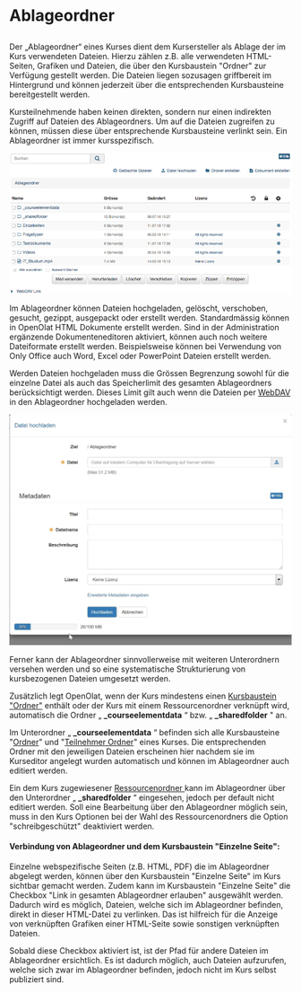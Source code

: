 # Ablageordner

##

Der „Ablageordner“ eines Kurses dient dem Kursersteller als Ablage der im Kurs
verwendeten Dateien. Hierzu zählen z.B. alle verwendeten HTML-Seiten, Grafiken
und Dateien, die über den Kursbaustein "Ordner" zur Verfügung gestellt werden.
Die Dateien liegen sozusagen griffbereit im Hintergrund und können jederzeit
über die entsprechenden Kursbausteine bereitgestellt werden.

Kursteilnehmende haben keinen direkten, sondern nur einen indirekten Zugriff
auf Dateien des Ablageordners. Um auf die Dateien zugreifen zu können, müssen
diese über entsprechende Kursbausteine verlinkt sein. Ein Ablageordner ist
immer kursspezifisch.

![](assets/Ablageordner_01.png)

Im Ablageordner können Dateien hochgeladen, gelöscht, verschoben, gesucht,
gezippt, ausgepackt oder erstellt werden. Standardmässig können in OpenOlat
HTML Dokumente erstellt werden. Sind in der Administration ergänzende
Dokumenteneditoren aktiviert, können auch noch weitere Dateiformate erstellt
werden. Beispielsweise können bei Verwendung von Only Office auch Word, Excel
oder PowerPoint Dateien erstellt werden.

Werden Dateien hochgeladen muss die Grössen Begrenzung sowohl für die einzelne
Datei als auch das Speicherlimit des gesamten Ablageordners berücksichtigt
werden. Dieses Limit gilt auch wenn die Dateien per
[WebDAV](../supported_tech/Using_WebDAV.de.md) in den Ablageordner hochgeladen werden.

![](assets/Datei_hochladen.jpg)

Ferner kann der Ablageordner sinnvollerweise mit weiteren Unterordnern
versehen werden und so eine systematische Strukturierung von kursbezogenen
Dateien umgesetzt werden.

Zusätzlich legt OpenOlat, wenn der Kurs mindestens einen [Kursbaustein
"Ordner"](../course_elements/Knowledge_Transfer.de.md#Wissensvermittlung-_ordner) enthält oder der
Kurs mit einem Ressourcenordner verknüpft wird, automatisch die Ordner „
**_courseelementdata** “ bzw. „ **_sharedfolder** " an.

Im Unterordner „ **_courseelementdata** “ befinden sich alle Kursbausteine
"[Ordner](../../pages/viewpage.action%EF%B9%96pageId=108593373.html)" und
"[Teilnehmer Ordner](../learning_activities/Working_With_Course_Elements.de.md)" eines Kurses. Die
entsprechenden Ordner mit den jeweiligen Dateien erscheinen hier nachdem sie
im Kurseditor angelegt wurden automatisch und können im Ablageordner auch
editiert werden.

Ein dem Kurs zugewiesener [Ressourcenordner
](../authoring/Various_Types_of_Learning_Resources.de.md)kann im Ablageordner über den
Unterordner „ **_sharedfolder** “ eingesehen, jedoch per default nicht
editiert werden. Soll eine Bearbeitung über den Ablageordner möglich sein,
muss in den Kurs Optionen bei der Wahl des Ressourcenordners die Option
"schreibgeschützt" deaktiviert werden.

#### Verbindung von Ablageordner und dem Kursbaustein "Einzelne Seite":

Einzelne webspezifische Seiten (z.B. HTML, PDF) die im Ablageordner abgelegt
werden, können über den Kursbaustein "Einzelne Seite" im Kurs sichtbar gemacht
werden. Zudem kann im Kursbaustein "Einzelne Seite" die Checkbox "Link in
gesamten Ablageordner erlauben" ausgewählt werden. Dadurch wird es möglich,
Dateien, welche sich im Ablageordner befinden, direkt in dieser HTML-Datei zu
verlinken. Das ist hilfreich für die Anzeige von verknüpften Grafiken einer
HTML-Seite sowie sonstigen verknüpften Dateien.

Sobald diese Checkbox aktiviert ist, ist der Pfad für andere Dateien im
Ablageordner ersichtlich. Es ist dadurch möglich, auch Dateien aufzurufen,
welche sich zwar im Ablageordner befinden, jedoch nicht im Kurs selbst
publiziert sind.

